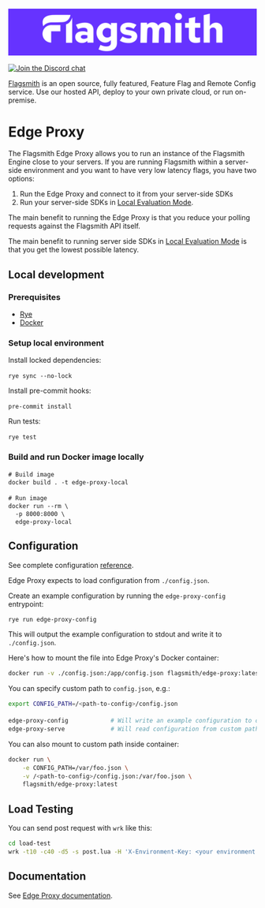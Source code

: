 [![Feature Flag, Remote Config and A/B Testing platform, Flagsmith](https://raw.githubusercontent.com/Flagsmith/flagsmith/main/static-files/hero.png)](https://www.flagsmith.com/)

[![Join the Discord chat](https://img.shields.io/discord/517647859495993347)](https://discord.gg/hFhxNtXzgm)

[Flagsmith](https://flagsmith.com/) is an open source, fully featured, Feature Flag and Remote Config service. Use our
hosted API, deploy to your own private cloud, or run on-premise.

# Edge Proxy

The Flagsmith Edge Proxy allows you to run an instance of the Flagsmith Engine close to your servers. If you are running
Flagsmith within a server-side environment and you want to have very low latency flags, you have two options:

1. Run the Edge Proxy and connect to it from your server-side SDKs
2. Run your server-side SDKs in [Local Evaluation Mode](https://docs.flagsmith.com/clients/overview#2---local-evaluation).

The main benefit to running the Edge Proxy is that you reduce your polling requests against the Flagsmith API itself.

The main benefit to running server side SDKs in [Local Evaluation Mode](https://docs.flagsmith.com/clients/overview#2---local-evaluation) is that you get the lowest possible latency.

## Local development

### Prerequisites

- [Rye](https://rye-up.com/guide/installation/)
- [Docker](https://docs.docker.com/engine/install/)

### Setup local environment

Install locked dependencies:

`rye sync --no-lock`

Install pre-commit hooks:

`pre-commit install`

Run tests:

`rye test`


### Build and run Docker image locally

```shell
# Build image
docker build . -t edge-proxy-local

# Run image 
docker run --rm \
  -p 8000:8000 \
  edge-proxy-local
```

## Configuration

See complete configuration [reference](https://docs.flagsmith.com/deployment/hosting/locally-edge-proxy).

Edge Proxy expects to load configuration from `./config.json`.

Create an example configuration by running the `edge-proxy-config` entrypoint:

```sh
rye run edge-proxy-config
```

This will output the example configuration to stdout and write it to `./config.json`.

Here's how to mount the file into Edge Proxy's Docker container:

```sh
docker run -v ./config.json:/app/config.json flagsmith/edge-proxy:latest
```

You can specify custom path to `config.json`, e.g.:

```sh
export CONFIG_PATH=/<path-to-config>/config.json

edge-proxy-config            # Will write an example configuration to custom path.
edge-proxy-serve             # Will read configuration from custom path.
```

You can also mount to custom path inside container:

```sh
docker run \
    -e CONFIG_PATH=/var/foo.json \
    -v /<path-to-config>/config.json:/var/foo.json \
    flagsmith/edge-proxy:latest
``` 

## Load Testing

You can send post request with `wrk` like this:

```bash
cd load-test
wrk -t10 -c40 -d5 -s post.lua -H 'X-Environment-Key: <your environment key>' 'http://localhost:8001/api/v1/identities/?identifier=development_user_123456'
```

## Documentation

See [Edge Proxy documentation](https://docs.flagsmith.com/advanced-use/edge-proxy).
